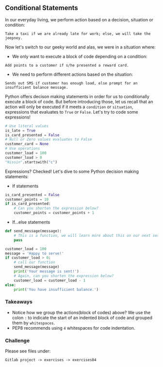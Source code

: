 ## Conditional Statements
In our everyday living, we perform action based on a decision, situation or condition:
```shell
Take a taxi if we are already late for work; else, we will take the jeepney.
```
Now let's switch to our geeky world and alas, we were in a situation where:
* We only want to execute a block of code depending on a condition:
```shell
Add points to a customer if s/he presented a reward card.
```
* We need to perform different actions based on the situation:
```shell
Sends out SMS if customer has enough load, else prompt for an insufficient balance message.
```
Python offers decison making statements in order for us to conditionally execute a block of code. But before introducing those, let us recall that an action will only be executed if it meets a `condition` or `situation`, expressions that evaluates to `True` or `False`. Let's try to code some expressions!
```python
# Use literal values
is_late = True
is_card_presented = False
# Null or Zero values evaluates to False
customer_card = None
# Use operations
customer_load = 100
customer_load > 0
"Nissin".startswith("c")
```
Expressions? Checked! Let's dive to some Python decision making statements:
* If statements
```python
is_card_presented = False
customer_points = 10
if is_card_presented:
    # Can you shorten the expression below?
    customer_points = customer_points + 1
```
* If...else statements
```python
def send_message(message):
    # This is a function, we will learn more about this on our next session!
    pass

customer_load = 100
message = 'Happy to serve!'
if customer_load > 0:
    # call our function
    send_message(message)
    print('Your message is sent!')
    # Again, can you shorten the expression below?
    customer_load = customer_load - 1
else:
    print('You have insufficient balance.')
```
### Takeaways
* Notice how we group the actions(block of codes) above? We use the colon `:` to indicate the start of an indented block of code and grouped them by `whitespaces`.
* PEP8 recommends using `4` whitespaces for code indentation.

### Challenge
Please see files under:
```
Gitlab project -> exercises -> exercises04
```